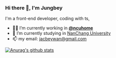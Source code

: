 ### Hi there 👋, I'm Jungbey

I'm a front-end developer, coding with ts,

- 👨‍💻 I’m currently working in **[@ncuhome](https://github.com/ncuhome)**
- 🏫 I’m currently studying in [NanChang University](http://www.ncu.edu.cn/) 
- 📫 my email: jacbeywan@gmail.com

[![Anurag's github stats](https://github-readme-stats.vercel.app/api?username=Jungbey&count_private=true&show_icons=true&include_all_commits=true)](https://github.com/anuraghazra/github-readme-stats)
